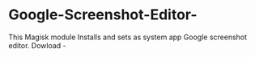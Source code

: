 # Google-Screenshot-Editor-
This Magisk module Installs and sets as system app Google screenshot editor.
Dowload -
